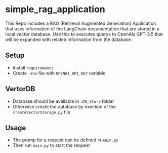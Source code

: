 # simple_rag_application
This Repo includes a RAG (Retrieval Augmented Generation) Application that uses information of the LangChain documentation that are stored in a local vector database.
Use this to executes querys to OpenAIs GPT-3.5 that will be expanded with related information from the database.

## Setup
- Install `requirements`
- Create `.env` file with `OPENAI_API_KEY` variable

## VertorDB
- Database should be available in `.DS_Store` folder
- Otherwise create the database by exection of the `createVectorStorage.py` file

## Usage
- The promp for a request can be defined in `main.py`
- Then run `main.py` to start the request
